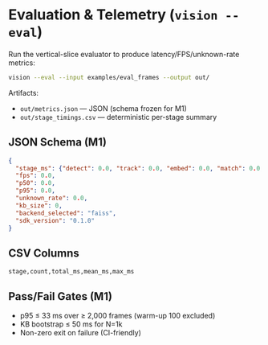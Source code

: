 # Evaluation & Telemetry (`vision --eval`)

Run the vertical-slice evaluator to produce latency/FPS/unknown-rate metrics:

```bash
vision --eval --input examples/eval_frames --output out/
```

Artifacts:

- `out/metrics.json` — JSON (schema frozen for M1)
- `out/stage_timings.csv` — deterministic per-stage summary

## JSON Schema (M1)

```json
{
  "stage_ms": {"detect": 0.0, "track": 0.0, "embed": 0.0, "match": 0.0, "overhead": 0.0},
  "fps": 0.0,
  "p50": 0.0,
  "p95": 0.0,
  "unknown_rate": 0.0,
  "kb_size": 0,
  "backend_selected": "faiss",
  "sdk_version": "0.1.0"
}
```

## CSV Columns

`stage,count,total_ms,mean_ms,max_ms`

## Pass/Fail Gates (M1)

- p95 ≤ 33 ms over ≥ 2,000 frames (warm-up 100 excluded)
- KB bootstrap ≤ 50 ms for N=1k
- Non-zero exit on failure (CI-friendly)

